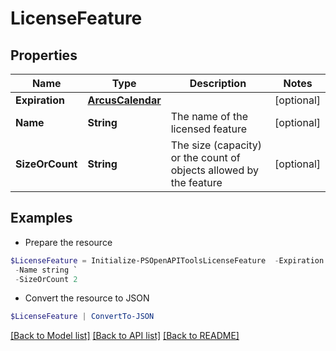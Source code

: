 # LicenseFeature
## Properties

Name | Type | Description | Notes
------------ | ------------- | ------------- | -------------
**Expiration** | [**ArcusCalendar**](ArcusCalendar.md) |  | [optional] 
**Name** | **String** | The name of the licensed feature | [optional] 
**SizeOrCount** | **String** | The size (capacity) or the count of objects allowed by the feature | [optional] 

## Examples

- Prepare the resource
```powershell
$LicenseFeature = Initialize-PSOpenAPIToolsLicenseFeature  -Expiration null `
 -Name string `
 -SizeOrCount 2
```

- Convert the resource to JSON
```powershell
$LicenseFeature | ConvertTo-JSON
```

[[Back to Model list]](../README.md#documentation-for-models) [[Back to API list]](../README.md#documentation-for-api-endpoints) [[Back to README]](../README.md)

